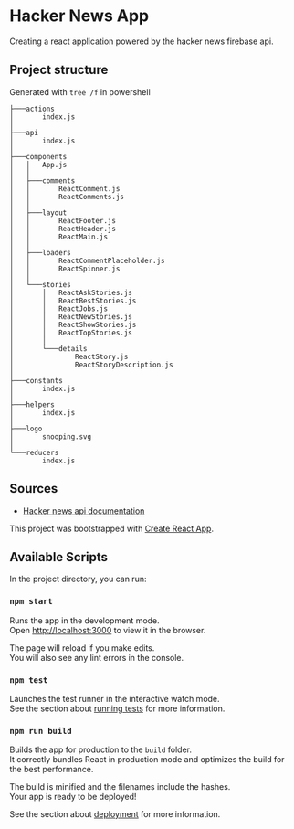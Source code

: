 # Hacker News App
Creating a react application powered by the hacker news firebase api.

## Project structure
Generated with `tree /f` in powershell

```
├───actions
│       index.js
│       
├───api
│       index.js
│       
├───components
│   │   App.js
│   │   
│   ├───comments
│   │       ReactComment.js
│   │       ReactComments.js
│   │       
│   ├───layout
│   │       ReactFooter.js
│   │       ReactHeader.js
│   │       ReactMain.js
│   │       
│   ├───loaders
│   │       ReactCommentPlaceholder.js
│   │       ReactSpinner.js
│   │       
│   └───stories
│       │   ReactAskStories.js
│       │   ReactBestStories.js
│       │   ReactJobs.js
│       │   ReactNewStories.js
│       │   ReactShowStories.js
│       │   ReactTopStories.js
│       │   
│       └───details
│               ReactStory.js
│               ReactStoryDescription.js
│               
├───constants
│       index.js
│       
├───helpers
│       index.js
│       
├───logo
│       snooping.svg
│       
└───reducers
        index.js
```

## Sources
- [Hacker news api documentation](https://github.com/HackerNews/API)

This project was bootstrapped with [Create React App](https://github.com/facebook/create-react-app).

## Available Scripts

In the project directory, you can run:

### `npm start`

Runs the app in the development mode.<br>
Open [http://localhost:3000](http://localhost:3000) to view it in the browser.

The page will reload if you make edits.<br>
You will also see any lint errors in the console.

### `npm test`

Launches the test runner in the interactive watch mode.<br>
See the section about [running tests](https://facebook.github.io/create-react-app/docs/running-tests) for more information.

### `npm run build`

Builds the app for production to the `build` folder.<br>
It correctly bundles React in production mode and optimizes the build for the best performance.

The build is minified and the filenames include the hashes.<br>
Your app is ready to be deployed!

See the section about [deployment](https://facebook.github.io/create-react-app/docs/deployment) for more information.
